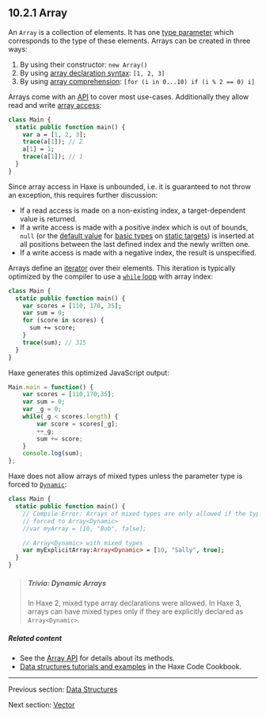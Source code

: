 ## 10.2.1 Array

An `Array` is a collection of elements. It has one [type parameter](type-system-type-parameters.md) which corresponds to the type of these elements. Arrays can be created in three ways:

1. By using their constructor: `new Array()`
2. By using [array declaration syntax](expression-array-declaration.md): `[1, 2, 3]`
3. By using [array comprehension](lf-array-comprehension.md): `[for (i in 0...10) if (i % 2 == 0) i]`

Arrays come with an [API](https://api.haxe.org/Array.html) to cover most use-cases. Additionally they allow read and write [array access](expression-array-access.md):

```haxe
class Main {
  static public function main() {
    var a = [1, 2, 3];
    trace(a[1]); // 2
    a[1] = 1;
    trace(a[1]); // 1
  }
}
```

Since array access in Haxe is unbounded, i.e. it is guaranteed to not throw an exception, this requires further discussion:

* If a read access is made on a non-existing index, a target-dependent value is returned.
* If a write access is made with a positive index which is out of bounds, `null` (or the [default value](dictionary.md#define-default-value) for [basic types](types-basic-types.md) on [static targets](dictionary.md#define-static-target)) is inserted at all positions between the last defined index and the newly written one.
* If a write access is made with a negative index, the result is unspecified.

Arrays define an [iterator](lf-iterators.md) over their elements. This iteration is typically optimized by the compiler to use a [`while` loop](expression-while.md) with array index:

```haxe
class Main {
  static public function main() {
    var scores = [110, 170, 35];
    var sum = 0;
    for (score in scores) {
      sum += score;
    }
    trace(sum); // 315
  }
}
```

Haxe generates this optimized JavaScript output:

```js
Main.main = function() {
	var scores = [110,170,35];
	var sum = 0;
	var _g = 0;
	while(_g < scores.length) {
		var score = scores[_g];
		++_g;
		sum += score;
	}
	console.log(sum);
};
```

Haxe does not allow arrays of mixed types unless the parameter type is forced to [`Dynamic`](types-dynamic.md):

```haxe
class Main {
  static public function main() {
    // Compile Error: Arrays of mixed types are only allowed if the type is
    // forced to Array<Dynamic>
    //var myArray = [10, "Bob", false];

    // Array<Dynamic> with mixed types
    var myExplicitArray:Array<Dynamic> = [10, "Sally", true];
  }
}
```

> ##### Trivia: Dynamic Arrays
>
> In Haxe 2, mixed type array declarations were allowed. In Haxe 3, arrays can have mixed types only if they are explicitly declared as `Array<Dynamic>`.

##### Related content

* See the [Array API](https://api.haxe.org/Array.html) for details about its methods. 
* [Data structures tutorials and examples](http://code.haxe.org/category/data-structures/) in the Haxe Code Cookbook.

---

Previous section: [Data Structures](std-ds.md)

Next section: [Vector](std-vector.md)